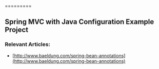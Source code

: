 =========

## Spring MVC with Java Configuration Example Project


### Relevant Articles: 
- [http://www.baeldung.com/spring-bean-annotations](http://www.baeldung.com/spring-bean-annotations)

